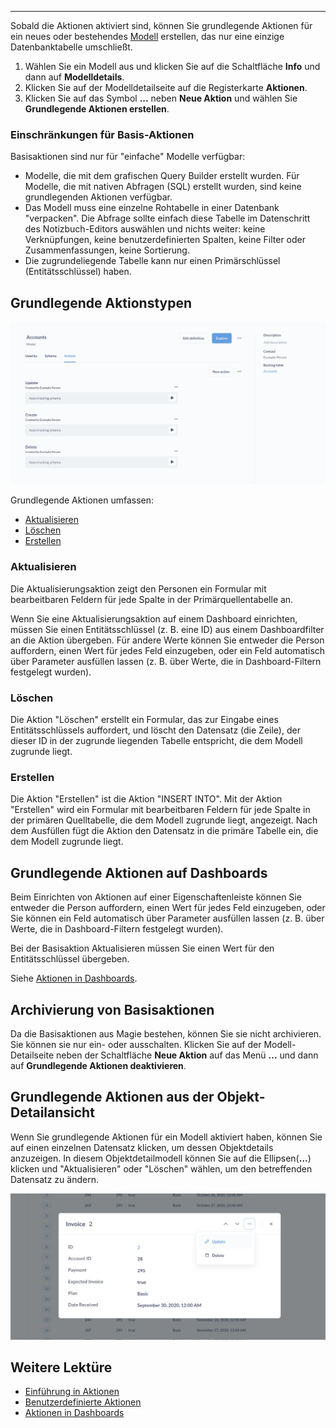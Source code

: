 ---
Sobald die Aktionen aktiviert sind, können Sie grundlegende Aktionen für ein neues oder bestehendes [Modell](../data-modeling/models.md) erstellen, das nur eine einzige Datenbanktabelle umschließt.


1. Wählen Sie ein Modell aus und klicken Sie auf die Schaltfläche **Info** und dann auf **Modelldetails**.
2. Klicken Sie auf der Modelldetailseite auf die Registerkarte **Aktionen**.
3. Klicken Sie auf das Symbol **...** neben **Neue Aktion** und wählen Sie **Grundlegende Aktionen erstellen**.


### Einschränkungen für Basis-Aktionen


Basisaktionen sind nur für "einfache" Modelle verfügbar:


- Modelle, die mit dem grafischen Query Builder erstellt wurden. Für Modelle, die mit nativen Abfragen (SQL) erstellt wurden, sind keine grundlegenden Aktionen verfügbar.
- Das Modell muss eine einzelne Rohtabelle in einer Datenbank "verpacken". Die Abfrage sollte einfach diese Tabelle im Datenschritt des Notizbuch-Editors auswählen und nichts weiter: keine Verknüpfungen, keine benutzerdefinierten Spalten, keine Filter oder Zusammenfassungen, keine Sortierung.
- Die zugrundeliegende Tabelle kann nur einen Primärschlüssel (Entitätsschlüssel) haben.


## Grundlegende Aktionstypen


![Grundlegende Aktionen](./images/basic-actions.png)


Grundlegende Aktionen umfassen:


- [Aktualisieren](#update)
- [Löschen](#delete)
- [Erstellen](#create)


### Aktualisieren


Die Aktualisierungsaktion zeigt den Personen ein Formular mit bearbeitbaren Feldern für jede Spalte in der Primärquellentabelle an.


Wenn Sie eine Aktualisierungsaktion auf einem Dashboard einrichten, müssen Sie einen Entitätsschlüssel (z. B. eine ID) aus einem Dashboardfilter an die Aktion übergeben. Für andere Werte können Sie entweder die Person auffordern, einen Wert für jedes Feld einzugeben, oder ein Feld automatisch über Parameter ausfüllen lassen (z. B. über Werte, die in Dashboard-Filtern festgelegt wurden).


### Löschen


Die Aktion "Löschen" erstellt ein Formular, das zur Eingabe eines Entitätsschlüssels auffordert, und löscht den Datensatz (die Zeile), der dieser ID in der zugrunde liegenden Tabelle entspricht, die dem Modell zugrunde liegt.


### Erstellen


Die Aktion "Erstellen" ist die Aktion "INSERT INTO". Mit der Aktion "Erstellen" wird ein Formular mit bearbeitbaren Feldern für jede Spalte in der primären Quelltabelle, die dem Modell zugrunde liegt, angezeigt. Nach dem Ausfüllen fügt die Aktion den Datensatz in die primäre Tabelle ein, die dem Modell zugrunde liegt.


## Grundlegende Aktionen auf Dashboards


Beim Einrichten von Aktionen auf einer Eigenschaftenleiste können Sie entweder die Person auffordern, einen Wert für jedes Feld einzugeben, oder Sie können ein Feld automatisch über Parameter ausfüllen lassen (z. B. über Werte, die in Dashboard-Filtern festgelegt wurden).


Bei der Basisaktion Aktualisieren müssen Sie einen Wert für den Entitätsschlüssel übergeben.


Siehe [Aktionen in Dashboards](../dashboards/actions.md).


## Archivierung von Basisaktionen


Da die Basisaktionen aus Magie bestehen, können Sie sie nicht archivieren. Sie können sie nur ein- oder ausschalten. Klicken Sie auf der Modell-Detailseite neben der Schaltfläche **Neue Aktion** auf das Menü **...** und dann auf **Grundlegende Aktionen deaktivieren**.


## Grundlegende Aktionen aus der Objekt-Detailansicht


Wenn Sie grundlegende Aktionen für ein Modell aktiviert haben, können Sie auf einen einzelnen Datensatz klicken, um dessen Objektdetails anzuzeigen. In diesem Objektdetailmodell können Sie auf die Ellipsen(**...**) klicken und "Aktualisieren" oder "Löschen" wählen, um den betreffenden Datensatz zu ändern.


![Datensatz aus der Objektdetailansicht aktualisieren](./images/update-record.png)


## Weitere Lektüre


- [Einführung in Aktionen](./introduction.md)
- [Benutzerdefinierte Aktionen](./custom.md)
- [Aktionen in Dashboards](../dashboards/actions.md)
